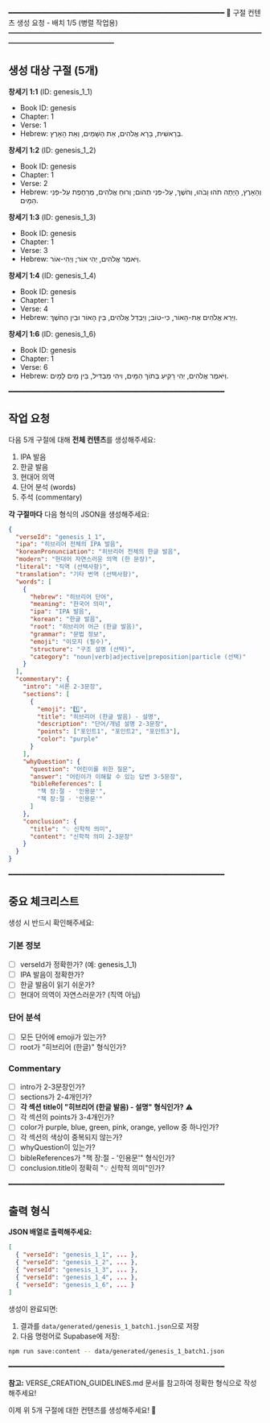 ━━━━━━━━━━━━━━━━━━━━━━━━━━━━━━━━━━━━━━━━━━━━━━━━━━━
📖 구절 컨텐츠 생성 요청 - 배치 1/5 (병렬 작업용)
━━━━━━━━━━━━━━━━━━━━━━━━━━━━━━━━━━━━━━━━━━━━━━━━━━━

## 생성 대상 구절 (5개)


**창세기 1:1** (ID: genesis_1_1)
- Book ID: genesis
- Chapter: 1
- Verse: 1
- Hebrew: בְּרֵאשִׁית, בָּרָא אֱלֹהִים, אֵת הַשָּׁמַיִם, וְאֵת הָאָרֶץ.


**창세기 1:2** (ID: genesis_1_2)
- Book ID: genesis
- Chapter: 1
- Verse: 2
- Hebrew: וְהָאָרֶץ, הָיְתָה תֹהוּ וָבֹהוּ, וְחֹשֶׁךְ, עַל-פְּנֵי תְהוֹם; וְרוּחַ אֱלֹהִים, מְרַחֶפֶת עַל-פְּנֵי הַמָּיִם.


**창세기 1:3** (ID: genesis_1_3)
- Book ID: genesis
- Chapter: 1
- Verse: 3
- Hebrew: וַיֹּאמֶר אֱלֹהִים, יְהִי אוֹר; וַיְהִי-אוֹר.


**창세기 1:4** (ID: genesis_1_4)
- Book ID: genesis
- Chapter: 1
- Verse: 4
- Hebrew: וַיַּרְא אֱלֹהִים אֶת-הָאוֹר, כִּי-טוֹב; וַיַּבְדֵּל אֱלֹהִים, בֵּין הָאוֹר וּבֵין הַחֹשֶׁךְ.


**창세기 1:6** (ID: genesis_1_6)
- Book ID: genesis
- Chapter: 1
- Verse: 6
- Hebrew: וַיֹּאמֶר אֱלֹהִים, יְהִי רָקִיעַ בְּתוֹךְ הַמָּיִם, וִיהִי מַבְדִּיל, בֵּין מַיִם לָמָיִם.


━━━━━━━━━━━━━━━━━━━━━━━━━━━━━━━━━━━━━━━━━━━━━━━━━━━

## 작업 요청

다음 5개 구절에 대해 **전체 컨텐츠**를 생성해주세요:
1. IPA 발음
2. 한글 발음
3. 현대어 의역
4. 단어 분석 (words)
5. 주석 (commentary)

**각 구절마다** 다음 형식의 JSON을 생성해주세요:

```json
{
  "verseId": "genesis_1_1",
  "ipa": "히브리어 전체의 IPA 발음",
  "koreanPronunciation": "히브리어 전체의 한글 발음",
  "modern": "현대어 자연스러운 의역 (한 문장)",
  "literal": "직역 (선택사항)",
  "translation": "기타 번역 (선택사항)",
  "words": [
    {
      "hebrew": "히브리어 단어",
      "meaning": "한국어 의미",
      "ipa": "IPA 발음",
      "korean": "한글 발음",
      "root": "히브리어 어근 (한글 발음)",
      "grammar": "문법 정보",
      "emoji": "이모지 (필수)",
      "structure": "구조 설명 (선택)",
      "category": "noun|verb|adjective|preposition|particle (선택)"
    }
  ],
  "commentary": {
    "intro": "서론 2-3문장",
    "sections": [
      {
        "emoji": "1️⃣",
        "title": "히브리어 (한글 발음) - 설명",
        "description": "단어/개념 설명 2-3문장",
        "points": ["포인트1", "포인트2", "포인트3"],
        "color": "purple"
      }
    ],
    "whyQuestion": {
      "question": "어린이를 위한 질문",
      "answer": "어린이가 이해할 수 있는 답변 3-5문장",
      "bibleReferences": [
        "책 장:절 - '인용문'",
        "책 장:절 - '인용문'"
      ]
    },
    "conclusion": {
      "title": "💡 신학적 의미",
      "content": "신학적 의미 2-3문장"
    }
  }
}
```

━━━━━━━━━━━━━━━━━━━━━━━━━━━━━━━━━━━━━━━━━━━━━━━━━━━

## 중요 체크리스트

생성 시 반드시 확인해주세요:

### 기본 정보
- [ ] verseId가 정확한가? (예: genesis_1_1)
- [ ] IPA 발음이 정확한가?
- [ ] 한글 발음이 읽기 쉬운가?
- [ ] 현대어 의역이 자연스러운가? (직역 아님)

### 단어 분석
- [ ] 모든 단어에 emoji가 있는가?
- [ ] root가 "히브리어 (한글)" 형식인가?

### Commentary
- [ ] intro가 2-3문장인가?
- [ ] sections가 2-4개인가?
- [ ] **각 섹션 title이 "히브리어 (한글 발음) - 설명" 형식인가?** ⚠️
- [ ] 각 섹션의 points가 3-4개인가?
- [ ] color가 purple, blue, green, pink, orange, yellow 중 하나인가?
- [ ] 각 섹션의 색상이 중복되지 않는가?
- [ ] whyQuestion이 있는가?
- [ ] bibleReferences가 "책 장:절 - '인용문'" 형식인가?
- [ ] conclusion.title이 정확히 "💡 신학적 의미"인가?

━━━━━━━━━━━━━━━━━━━━━━━━━━━━━━━━━━━━━━━━━━━━━━━━━━━

## 출력 형식

**JSON 배열로 출력해주세요:**

```json
[
  { "verseId": "genesis_1_1", ... },
  { "verseId": "genesis_1_2", ... },
  { "verseId": "genesis_1_3", ... },
  { "verseId": "genesis_1_4", ... },
  { "verseId": "genesis_1_6", ... }
]
```

생성이 완료되면:
1. 결과를 `data/generated/genesis_1_batch1.json`으로 저장
2. 다음 명령어로 Supabase에 저장:

```bash
npm run save:content -- data/generated/genesis_1_batch1.json
```

━━━━━━━━━━━━━━━━━━━━━━━━━━━━━━━━━━━━━━━━━━━━━━━━━━━

**참고:** VERSE_CREATION_GUIDELINES.md 문서를 참고하여 정확한 형식으로 작성해주세요!

이제 위 5개 구절에 대한 컨텐츠를 생성해주세요! 🙏
